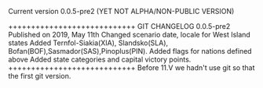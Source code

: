 Current version 0.0.5-pre2 (YET NOT ALPHA/NON-PUBLIC VERSION)

++++++++++++++++++++++++++++
GIT CHANGELOG
0.0.5-pre2
Published on 2019, May 11th
Changed scenario date, locale for West Island states
Added Ternfol-Siakia(XIA), Slandsko(SLA), Bofan(BOF),Sasmador(SAS),Pinoplus(PIN).
Added flags for nations defined above
Added state categories and capital victory points.
++++++++++++++++++++++++++++
Before 11.V we hadn't use git so that the first git version.